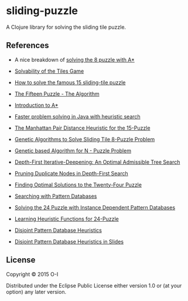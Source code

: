 # sliding-puzzle

A Clojure library for solving the sliding tile puzzle.

## References

- A nice breakdown of [solving the 8 puzzle with A*](http://www.cs.princeton.edu/courses/archive/spring09/cos226/assignments/8puzzle.html)

- [Solvability of the Tiles Game](http://www.cs.bham.ac.uk/~mdr/teaching/modules04/java2/TilesSolvability.html)

- [How to solve the famous 15 sliding-tile puzzle](https://plus.google.com/+JulienDramaix/posts/4vLG9oghrLy)

- [The Fifteen Puzzle - The Algorithm](http://jamie-wong.com/2011/10/16/fifteen-puzzle-algorithm/)

- [Introduction to A*](http://theory.stanford.edu/~amitp/GameProgramming/AStarComparison.html)

- [Faster problem solving in Java with heuristic search](http://www.ibm.com/developerworks/library/j-ai-search/)

- [The Manhattan Pair Distance Heuristic for the 15-Puzzle](http://disi.unitn.it/~montreso/asd/progetti/2007-08/progetto2/The_Manhattan_Pair_Distance_Heuristic_for_the_15-puzzle.pdf)

- [Genetic Algorithms to Solve Sliding Tile 8-Puzzle Problem](http://www.iasj.net/iasj?func=fulltext&aId=58405)

- [Genetic based Algorithm for N - Puzzle Problem](http://www.academia.edu/4112868/Genetic_based_Algorithm_for_N_-_Puzzle_Problem)

- [Depth-First Iterative-Deepening: An Optimal Admissible Tree Search](http://www.cse.sc.edu/~mgv/csce580f09/gradPres/korf_IDAStar_1985.pdf)

- [Pruning Duplicate Nodes in Depth-First Search](http://www.aaai.org/Papers/AAAI/1993/AAAI93-113.pdf)

- [Finding Optimal Solutions to the Twenty-Four Puzzle](http://courses.cs.washington.edu/courses/csep573/10wi/korf96.pdf)

- [Searching with Pattern Databases](http://heuristicswiki.wikispaces.com/file/view/Searching+with+pattern+database.pdf)

- [Solving the 24 Puzzle with Instance Dependent Pattern Databases](http://www.bgu.ac.il/~felner/2005/sara2.pdf)

- [Learning Heuristic Functions for 24-Puzzle](http://home.iitk.ac.in/~vinitk/cs365/projects/)

- [Disjoint Pattern Database Heuristics](http://www.bgu.ac.il/~felner/2002-2003/naij.ps)

- [Disjoint Pattern Database Heuristics in Slides](http://www.iis.sinica.edu.tw/~tshsu/tcg2012/slides/slide4.pdf)

## License

Copyright © 2015 O-I

Distributed under the Eclipse Public License either version 1.0 or (at
your option) any later version.

